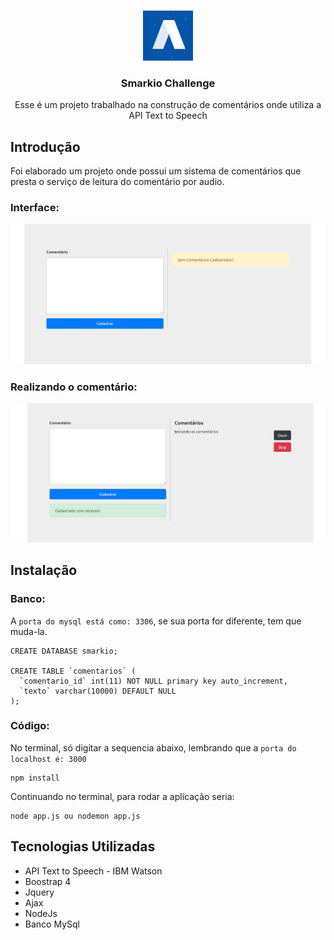 <!-- PROJECT LOGO -->
<br />
<p align="center">
  <a href="https://github.com/othneildrew/Best-README-Template">
    <img src="logo-Smarkio.png" alt="Logo" width="80" height="80">
  </a>

  <h3 align="center">Smarkio Challenge</h3>

  <p align="center">
    Esse é um projeto trabalhado na construção de comentários onde utiliza a API Text to Speech
    <br />
  </p>
</p>

## Introdução 
Foi elaborado um projeto onde possui um sistema de comentários que presta o serviço de leitura do comentário por audio.

### Interface:
![Screenshot](imagem1.jpg)

### Realizando o comentário:
![Screenshot](imagem2.jpg)

## Instalação

### Banco:
A `porta do mysql está como: 3306`, se sua porta for diferente, tem que muda-la.
```
CREATE DATABASE smarkio;

CREATE TABLE `comentarios` (
  `comentario_id` int(11) NOT NULL primary key auto_increment,
  `texto` varchar(10000) DEFAULT NULL
);

```
### Código:
No terminal, só digitar a sequencia abaixo, lembrando que a `porta do localhost é: 3000`
```
npm install
```
Continuando no terminal, para rodar a aplicação seria:
```
node app.js ou nodemon app.js
```
## Tecnologias Utilizadas 

* API Text to Speech - IBM Watson
* Boostrap 4
* Jquery
* Ajax
* NodeJs
* Banco MySql
